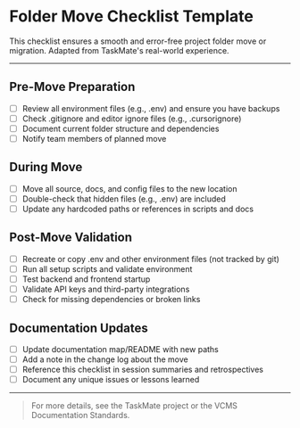 # Folder Move Checklist Template

This checklist ensures a smooth and error-free project folder move or migration. Adapted from TaskMate's real-world experience.

---

## Pre-Move Preparation
- [ ] Review all environment files (e.g., .env) and ensure you have backups
- [ ] Check .gitignore and editor ignore files (e.g., .cursorignore)
- [ ] Document current folder structure and dependencies
- [ ] Notify team members of planned move

## During Move
- [ ] Move all source, docs, and config files to the new location
- [ ] Double-check that hidden files (e.g., .env) are included
- [ ] Update any hardcoded paths or references in scripts and docs

## Post-Move Validation
- [ ] Recreate or copy .env and other environment files (not tracked by git)
- [ ] Run all setup scripts and validate environment
- [ ] Test backend and frontend startup
- [ ] Validate API keys and third-party integrations
- [ ] Check for missing dependencies or broken links

## Documentation Updates
- [ ] Update documentation map/README with new paths
- [ ] Add a note in the change log about the move
- [ ] Reference this checklist in session summaries and retrospectives
- [ ] Document any unique issues or lessons learned

---

> For more details, see the TaskMate project or the VCMS Documentation Standards. 